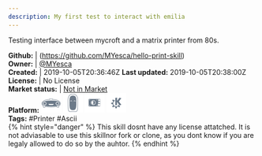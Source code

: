 ```yaml
---
description: My first test to interact with emilia
---
```

Testing interface between mycroft and a matrix printer from 80s.

**Github:** | (https://github.com/MYesca/hello-print-skill)  
**Owner:** | [@MYesca](https://github.com/MYesca)  
**Created:** | 2019-10-05T20:36:46Z  **Last updated:** 2019-10-05T20:38:00Z  
**License:** | No License  
**Market status:** | [Not in Market](https://market.mycroft.ai/skill/)  
**Platform:**   ![](.gitbook/assets/mark-1-icon.png)  ![](.gitbook/assets/mark-2-icon.png)  ![](.gitbook/assets/picroft-icon.png)  ![](.gitbook/assets/kde.png)   
**Tags:** \#Printer \#Ascii   
{% hint style="danger" %}
This skill dosnt have any license attatched. It is not adviasable to use this skillnor fork or clone, as you dont know if you are legaly allowed to do so by the auhtor.
{% endhint %}
